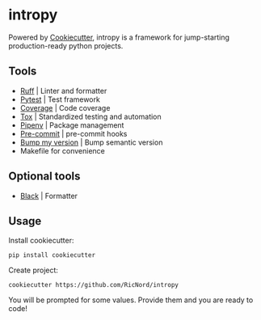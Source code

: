 # intropy

Powered by [Cookiecutter](https://github.com/cookiecutter/cookiecutter), intropy
is a framework for jump-starting production-ready python projects.

## Tools

- [Ruff](https://docs.astral.sh/ruff/) | Linter and formatter
- [Pytest](https://docs.pytest.org/en/latest/) | Test framework
- [Coverage](https://coverage.readthedocs.io/en/latest/) | Code coverage
- [Tox](https://tox.wiki/en/latest/) | Standardized testing and automation
- [Pipenv](https://pipenv.pypa.io/en/latest/) | Package management
- [Pre-commit](https://pre-commit.com/) | pre-commit hooks
- [Bump my version](https://callowayproject.github.io/bump-my-version/) | Bump
  semantic version
- Makefile for convenience

## Optional tools

- [Black](https://black.readthedocs.io/en/stable/) | Formatter

## Usage

Install cookiecutter:

```shell
pip install cookiecutter
```

Create project:

```shell
cookiecutter https://github.com/RicNord/intropy
```

You will be prompted for some values. Provide them and you are ready to code!

